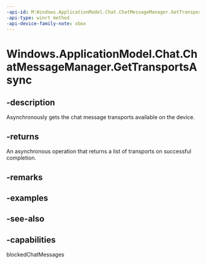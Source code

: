 ```yaml
---
-api-id: M:Windows.ApplicationModel.Chat.ChatMessageManager.GetTransportsAsync
-api-type: winrt method
-api-device-family-note: xbox
---
```


<!-- Method syntax
public Windows.Foundation.IAsyncOperation<Windows.Foundation.Collections.IVectorView<Windows.ApplicationModel.Chat.ChatMessageTransport>> GetTransportsAsync()
-->

# Windows.ApplicationModel.Chat.ChatMessageManager.GetTransportsAsync

## -description
Asynchronously gets the chat message transports available on the device.

## -returns
An asynchronous operation that returns a list of transports on successful completion.

## -remarks

## -examples

## -see-also


## -capabilities
blockedChatMessages
